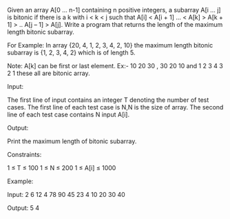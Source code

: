 Given an array A[0 … n-1] containing n positive integers, a subarray A[i … j] is bitonic if there is a k with i < k < j
such that A[i] < A[i + 1] ... < A[k] > A[k + 1] > .. A[j – 1] >  A[j].
Write a program that returns the length of the maximum length bitonic subarray.

For Example: In array {20, 4, 1, 2, 3, 4, 2, 10} the maximum length bitonic subarray is {1, 2, 3, 4, 2} which is of length 5.

Note: A[k] can be first or last element. Ex:-  10 20 30 , 30 20 10 and 1 2 3 4 3 2 1 these all are bitonic array.

Input:

The first line of input contains an integer T denoting the number of test cases.
The first line of each test case is N,N is the size of array.
The second line of each test case contains N input A[i].

Output:

Print the maximum length of bitonic subarray.

Constraints:

1 ≤ T ≤ 100
1 ≤ N ≤ 200
1 ≤ A[i] ≤ 1000

Example:

Input:
2
6
12 4 78 90 45 23
4
10 20 30 40

Output:
5
4